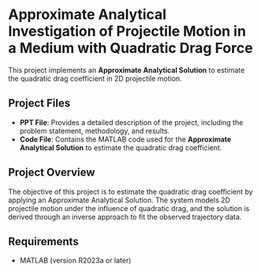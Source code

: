 # Approximate Analytical Investigation of Projectile Motion in a Medium with Quadratic Drag Force

This project implements an **Approximate Analytical Solution** to estimate the quadratic drag coefficient in 2D projectile motion.

## Project Files
- **PPT File**: Provides a detailed description of the project, including the problem statement, methodology, and results.
- **Code File**: Contains the MATLAB code used for the **Approximate Analytical Solution** to estimate the quadratic drag coefficient.

## Project Overview
The objective of this project is to estimate the quadratic drag coefficient by applying an Approximate Analytical Solution. The system models 2D projectile motion under the influence of quadratic drag, and the solution is derived through an inverse approach to fit the observed trajectory data.

## Requirements
- MATLAB (version R2023a or later)

